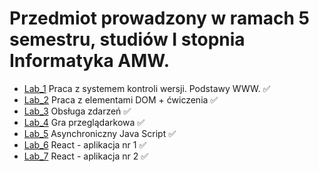 # Przedmiot prowadzony w ramach 5 semestru, studiów I stopnia Informatyka AMW.

* [Lab_1](https://github.com/AdamSzr/projektowanie-serwisow-www-Szreiber-185ic/tree/master/Lab_1) Praca z systemem kontroli wersji. Podstawy WW&#8203;W. :white_check_mark:
* [Lab_2](https://github.com/AdamSzr/projektowanie-serwisow-www-Szreiber-185ic/tree/master/Lab_2) Praca z elementami DOM + ćwiczenia :white_check_mark:
* [Lab_3](https://github.com/AdamSzr/projektowanie-serwisow-www-Szreiber-185ic/tree/master/Lab_3) Obsługa zdarzeń :white_check_mark:
* [Lab_4](https://github.com/AdamSzr/projektowanie-serwisow-www-Szreiber-185ic/tree/master/Lab_4) Gra przeglądarkowa :white_check_mark:
* [Lab_5](https://github.com/AdamSzr/projektowanie-serwisow-www-Szreiber-185ic/tree/master/Lab_5) Asynchroniczny Java Script :white_check_mark:
* [Lab_6](https://github.com/AdamSzr/projektowanie-serwisow-www-Szreiber-185ic/tree/master/Lab_6) React - aplikacja nr 1 :white_check_mark:
* [Lab_7](https://github.com/AdamSzr/projektowanie-serwisow-www-Szreiber-185ic/tree/master/Lab_7) React - aplikacja nr 2 :white_check_mark:
